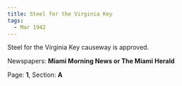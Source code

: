 ```yaml
---  
title: Steel for the Virginia Key  
tags:  
  - Mar 1942  
---  
```

  
Steel for the Virginia Key causeway is approved.  
  
Newspapers: **Miami Morning News or The Miami Herald**  
  
Page: **1**, Section: **A** 
